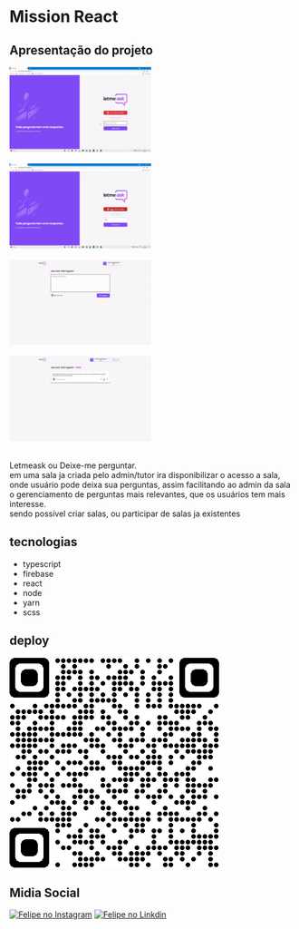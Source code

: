 <h1>Mission React</h1>

 <h2><b>Apresentação do projeto</b><br/></h2>
 <img src='./presentation/entrandoemsala.gif' alt="entrando em sala" width="250" height="150"> <br><br>
  <img src='./presentation/logandocomgoogle.gif' alt="logando com google" width="250" height="150"><br><br>
  <img src='./presentation/criandopergunta.gif' alt="criando pergunta" width="250" height="150"><br><br>
  <img src='./presentation/enteracaocomperguntas.gif' alt="enteracao com perguntas" width="250" height="150"><br><br>

 <p>
  Letmeask ou Deixe-me perguntar. <br/>
   em uma sala ja criada pelo admin/tutor ira disponibilizar  o acesso a sala, onde usuário pode deixa sua perguntas, assim facilitando ao admin da sala o gerenciamento de perguntas mais relevantes, que os usuários tem mais interesse.<br/>
   sendo possível criar salas, ou participar de salas ja existentes
 </p>

<h2>tecnologias</h2>

 - typescript
 - firebase
 - react 
 - node
 - yarn
 - scss 


 ## deploy
 [![letmeask](https://raw.githubusercontent.com/felipe-rodrigues-s/letmeask/master/presentation/qrcode_letmeask-714ba.web.app.png)](https://letmeask-714ba.web.app/)
 ## Midia Social

[![Felipe no Instagram](https://github.com/felipe-rodrigues-s/imagens/blob/main/icon/ig-icon.png)](https://www.instagram.com/felipersilvarsilva/)
[![Felipe no Linkdin ](https://github.com/felipe-rodrigues-s/imagens/blob/main/icon/linkedin-icon.png)](https://www.linkedin.com/in/felipe-rodrigues-da-silva-650956161/)
